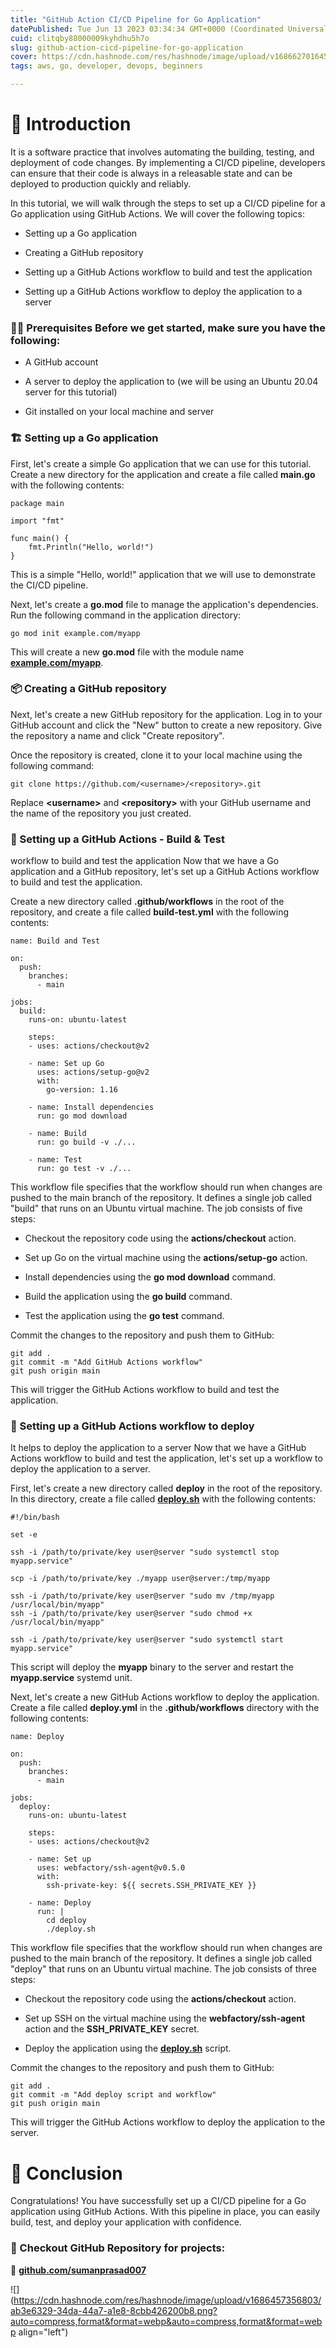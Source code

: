```yaml
---
title: "GitHub Action CI/CD Pipeline for Go Application"
datePublished: Tue Jun 13 2023 03:34:34 GMT+0000 (Coordinated Universal Time)
cuid: clitqby88000009kyhdhu5h7o
slug: github-action-cicd-pipeline-for-go-application
cover: https://cdn.hashnode.com/res/hashnode/image/upload/v1686627016459/0d178b3f-c265-4b1b-a3e5-acd465dddc16.jpeg
tags: aws, go, developer, devops, beginners

---
```


# 🚀 Introduction

It is a software practice that involves automating the building, testing, and deployment of code changes. By implementing a CI/CD pipeline, developers can ensure that their code is always in a releasable state and can be deployed to production quickly and reliably.

In this tutorial, we will walk through the steps to set up a CI/CD pipeline for a Go application using GitHub Actions. We will cover the following topics:

* Setting up a Go application
    
* Creating a GitHub repository
    
* Setting up a GitHub Actions workflow to build and test the application
    
* Setting up a GitHub Actions workflow to deploy the application to a server
    

### 👨‍💻 Prerequisites Before we get started, make sure you have the following:

* A GitHub account
    
* A server to deploy the application to (we will be using an Ubuntu 20.04 server for this tutorial)
    
* Git installed on your local machine and server
    

### 🏗️ Setting up a Go application

First, let's create a simple Go application that we can use for this tutorial. Create a new directory for the application and create a file called **main.go** with the following contents:

```plaintext
package main

import "fmt"

func main() {
    fmt.Println("Hello, world!")
}
```

This is a simple "Hello, world!" application that we will use to demonstrate the CI/CD pipeline.

Next, let's create a **go.mod** file to manage the application's dependencies. Run the following command in the application directory:

```plaintext
go mod init example.com/myapp
```

This will create a new **go.mod** file with the module name [**example.com/myapp**](http://example.com/myapp).

### 📦 Creating a GitHub repository

Next, let's create a new GitHub repository for the application. Log in to your GitHub account and click the "New" button to create a new repository. Give the repository a name and click "Create repository".

Once the repository is created, clone it to your local machine using the following command:

```plaintext
git clone https://github.com/<username>/<repository>.git
```

Replace **&lt;username&gt;** and **&lt;repository&gt;** with your GitHub username and the name of the repository you just created.

### 🔨 Setting up a GitHub Actions - Build & Test

workflow to build and test the application Now that we have a Go application and a GitHub repository, let's set up a GitHub Actions workflow to build and test the application.

Create a new directory called **.github/workflows** in the root of the repository, and create a file called **build-test.yml** with the following contents:

```plaintext
name: Build and Test

on:
  push:
    branches:
      - main

jobs:
  build:
    runs-on: ubuntu-latest

    steps:
    - uses: actions/checkout@v2

    - name: Set up Go
      uses: actions/setup-go@v2
      with:
        go-version: 1.16

    - name: Install dependencies
      run: go mod download

    - name: Build
      run: go build -v ./...

    - name: Test
      run: go test -v ./...
```

This workflow file specifies that the workflow should run when changes are pushed to the main branch of the repository. It defines a single job called "build" that runs on an Ubuntu virtual machine. The job consists of five steps:

* Checkout the repository code using the **actions/checkout** action.
    
* Set up Go on the virtual machine using the **actions/setup-go** action.
    
* Install dependencies using the **go mod download** command.
    
* Build the application using the **go build** command.
    
* Test the application using the **go test** command.
    

Commit the changes to the repository and push them to GitHub:

```plaintext
git add .
git commit -m "Add GitHub Actions workflow"
git push origin main
```

This will trigger the GitHub Actions workflow to build and test the application.

### 🚀 Setting up a GitHub Actions workflow to deploy

It helps to deploy the application to a server Now that we have a GitHub Actions workflow to build and test the application, let's set up a workflow to deploy the application to a server.

First, let's create a new directory called **deploy** in the root of the repository. In this directory, create a file called [**deploy.sh**](http://deploy.sh) with the following contents:

```plaintext
#!/bin/bash

set -e

ssh -i /path/to/private/key user@server "sudo systemctl stop myapp.service"

scp -i /path/to/private/key ./myapp user@server:/tmp/myapp

ssh -i /path/to/private/key user@server "sudo mv /tmp/myapp /usr/local/bin/myapp"
ssh -i /path/to/private/key user@server "sudo chmod +x /usr/local/bin/myapp"

ssh -i /path/to/private/key user@server "sudo systemctl start myapp.service"
```

This script will deploy the **myapp** binary to the server and restart the **myapp.service** systemd unit.

Next, let's create a new GitHub Actions workflow to deploy the application. Create a file called **deploy.yml** in the **.github/workflows** directory with the following contents:

```plaintext
name: Deploy

on:
  push:
    branches:
      - main

jobs:
  deploy:
    runs-on: ubuntu-latest

    steps:
    - uses: actions/checkout@v2

    - name: Set up
      uses: webfactory/ssh-agent@v0.5.0
      with:
        ssh-private-key: ${{ secrets.SSH_PRIVATE_KEY }}

    - name: Deploy
      run: |
        cd deploy
        ./deploy.sh
```

This workflow file specifies that the workflow should run when changes are pushed to the main branch of the repository. It defines a single job called "deploy" that runs on an Ubuntu virtual machine. The job consists of three steps:

* Checkout the repository code using the **actions/checkout** action.
    
* Set up SSH on the virtual machine using the **webfactory/ssh-agent** action and the **SSH\_PRIVATE\_KEY** secret.
    
* Deploy the application using the [**deploy.sh**](http://deploy.sh) script.
    

Commit the changes to the repository and push them to GitHub:

```plaintext
git add .
git commit -m "Add deploy script and workflow"
git push origin main
```

This will trigger the GitHub Actions workflow to deploy the application to the server.

# 🎉 Conclusion

Congratulations! You have successfully set up a CI/CD pipeline for a Go application using GitHub Actions. With this pipeline in place, you can easily build, test, and deploy your application with confidence.

### **🔹 Checkout GitHub Repository for projects:**

**🔗** [**github.com/sumanprasad007**](http://github.com/sumanprasad007)

![](https://cdn.hashnode.com/res/hashnode/image/upload/v1686457356803/ab3e6329-34da-44a7-a1e8-8cbb426200b8.png?auto=compress,format&format=webp&auto=compress,format&format=webp align="left")